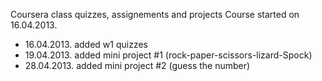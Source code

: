 Coursera class quizzes, assignements and projects
Course started on 16.04.2013.


* 16.04.2013. added w1 quizzes
* 19.04.2013. added mini project #1 (rock-paper-scissors-lizard-Spock)
* 28.04.2013. added mini project #2 (guess the number)
